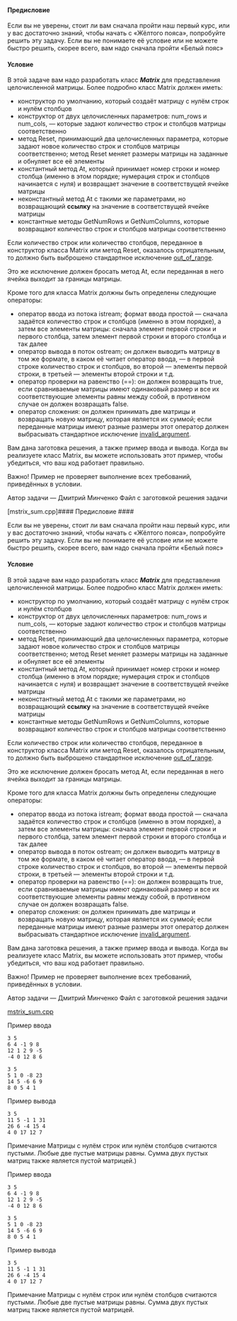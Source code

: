 #### Предисловие ####

Если вы не уверены, стоит ли вам сначала пройти наш первый курс, или у вас достаточно знаний, чтобы начать с «Жёлтого пояса», попробуйте решить эту задачу. Если вы не понимаете её условие или не можете быстро решить, скорее всего, вам надо сначала пройти «Белый пояс»

#### Условие ####
В этой задаче вам надо разработать класс ***Matrix*** для представления целочисленной матрицы. Более подробно класс Matrix должен иметь:

* конструктор по умолчанию, который создаёт матрицу с нулём строк и нулём столбцов
* конструктор от двух целочисленных параметров: num_rows и num_cols, — которые задают количество строк и столбцов матрицы соответственно
* метод Reset, принимающий два целочисленных параметра, которые задают новое количество строк и столбцов матрицы соответственно; метод Reset меняет размеры матрицы на заданные и обнуляет все её элементы
* константный метод At, который принимает номер строки и номер столбца (именно в этом порядке; нумерация строк и столбцов начинается с нуля) и возвращает значение в соответствущей ячейке матрицы
* неконстантный метод At с такими же параметрами, но возвращающий **ссылку** на значение в соответствущей ячейке матрицы
* константные методы GetNumRows и GetNumColumns, которые возвращают количество строк и столбцов матрицы соответственно

Если количество строк или количество столбцов, переданное в конструктор класса Matrix или метод Reset, оказалось отрицательным, то должно быть выброшено стандартное исключение [out_of_range](https://en.cppreference.com/w/cpp/error/out_of_range).

Это же исключение должен бросать метод At, если переданная в него ячейка выходит за границы матрицы.

Кроме того для класса Matrix должны быть определены следующие операторы:

* оператор ввода из потока istream; формат ввода простой — сначала задаётся количество строк и столбцов (именно в этом порядке), а затем все элементы матрицы: сначала элемент первой строки и первого столбца, затем элемент первой строки и второго столбца и так далее
* оператор вывода в поток ostream; он должен выводить матрицу в том же формате, в каком её читает оператор ввода, — в первой строке количество строк и столбцов, во второй — элементы первой строки, в третьей — элементы второй строки и т.д.
* оператор проверки на равенство (==): он должен возвращать true, если сравниваемые матрицы имеют одинаковый размер и все их соответствующие элементы равны между собой, в противном случае он должен возвращать false.
* оператор сложения: он должен принимать две матрицы и возвращать новую матрицу, которая является их суммой; если переданные матрицы имеют разные размеры этот оператор должен выбрасывать стандартное исключение [invalid_argument](https://en.cppreference.com/w/cpp/error/invalid_argument).

Вам дана заготовка решения, а также пример ввода и вывода. Когда вы реализуете класс Matrix, вы можете использовать этот пример, чтобы убедиться, что ваш код работает правильно.

Важно! Пример не проверяет выполнение всех требований, приведённых в условии.

Автор задачи — Дмитрий Минченко
Файл с заготовкой решения задачи

[mstrix_sum.cpp]#### Предисловие ####

Если вы не уверены, стоит ли вам сначала пройти наш первый курс, или у вас достаточно знаний, чтобы начать с «Жёлтого пояса», попробуйте решить эту задачу. Если вы не понимаете её условие или не можете быстро решить, скорее всего, вам надо сначала пройти «Белый пояс»

#### Условие ####
В этой задаче вам надо разработать класс ***Matrix*** для представления целочисленной матрицы. Более подробно класс Matrix должен иметь:

* конструктор по умолчанию, который создаёт матрицу с нулём строк и нулём столбцов
* конструктор от двух целочисленных параметров: num_rows и num_cols, — которые задают количество строк и столбцов матрицы соответственно
* метод Reset, принимающий два целочисленных параметра, которые задают новое количество строк и столбцов матрицы соответственно; метод Reset меняет размеры матрицы на заданные и обнуляет все её элементы
* константный метод At, который принимает номер строки и номер столбца (именно в этом порядке; нумерация строк и столбцов начинается с нуля) и возвращает значение в соответствущей ячейке матрицы
* неконстантный метод At с такими же параметрами, но возвращающий **ссылку** на значение в соответствущей ячейке матрицы
* константные методы GetNumRows и GetNumColumns, которые возвращают количество строк и столбцов матрицы соответственно

Если количество строк или количество столбцов, переданное в конструктор класса Matrix или метод Reset, оказалось отрицательным, то должно быть выброшено стандартное исключение [out_of_range](https://en.cppreference.com/w/cpp/error/out_of_range).

Это же исключение должен бросать метод At, если переданная в него ячейка выходит за границы матрицы.

Кроме того для класса Matrix должны быть определены следующие операторы:

* оператор ввода из потока istream; формат ввода простой — сначала задаётся количество строк и столбцов (именно в этом порядке), а затем все элементы матрицы: сначала элемент первой строки и первого столбца, затем элемент первой строки и второго столбца и так далее
* оператор вывода в поток ostream; он должен выводить матрицу в том же формате, в каком её читает оператор ввода, — в первой строке количество строк и столбцов, во второй — элементы первой строки, в третьей — элементы второй строки и т.д.
* оператор проверки на равенство (==): он должен возвращать true, если сравниваемые матрицы имеют одинаковый размер и все их соответствующие элементы равны между собой, в противном случае он должен возвращать false.
* оператор сложения: он должен принимать две матрицы и возвращать новую матрицу, которая является их суммой; если переданные матрицы имеют разные размеры этот оператор должен выбрасывать стандартное исключение [invalid_argument](https://en.cppreference.com/w/cpp/error/invalid_argument).

Вам дана заготовка решения, а также пример ввода и вывода. Когда вы реализуете класс Matrix, вы можете использовать этот пример, чтобы убедиться, что ваш код работает правильно.

Важно! Пример не проверяет выполнение всех требований, приведённых в условии.

Автор задачи — Дмитрий Минченко
Файл с заготовкой решения задачи

[mstrix_sum.cpp](https://github.com/salizade22/Modern-C-plus-plus-specialization/blob/main/Yellow%20Belt/Week%201/Practice%20Programming%20Assignment%201/matrix_sum.cpp)

Пример ввода

```
3 5
6 4 -1 9 8
12 1 2 9 -5
-4 0 12 8 6

3 5
5 1 0 -8 23
14 5 -6 6 9
8 0 5 4 1
```

Пример вывода
```
3 5
11 5 -1 1 31
26 6 -4 15 4
4 0 17 12 7
```

Примечание
Матрицы с нулём строк или нулём столбцов считаются пустыми. Любые две пустые матрицы равны. Сумма двух пустых матриц также является пустой матрицей.)

Пример ввода

```
3 5
6 4 -1 9 8
12 1 2 9 -5
-4 0 12 8 6

3 5
5 1 0 -8 23
14 5 -6 6 9
8 0 5 4 1
```

Пример вывода
```
3 5
11 5 -1 1 31
26 6 -4 15 4
4 0 17 12 7
```

Примечание
Матрицы с нулём строк или нулём столбцов считаются пустыми. Любые две пустые матрицы равны. Сумма двух пустых матриц также является пустой матрицей.
